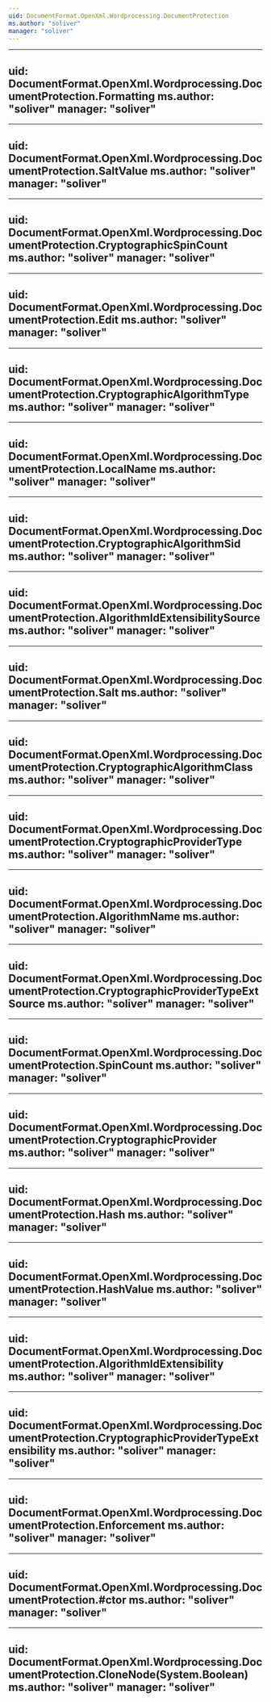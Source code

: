 ```yaml
---
uid: DocumentFormat.OpenXml.Wordprocessing.DocumentProtection
ms.author: "soliver"
manager: "soliver"
---
```


---
uid: DocumentFormat.OpenXml.Wordprocessing.DocumentProtection.Formatting
ms.author: "soliver"
manager: "soliver"
---

---
uid: DocumentFormat.OpenXml.Wordprocessing.DocumentProtection.SaltValue
ms.author: "soliver"
manager: "soliver"
---

---
uid: DocumentFormat.OpenXml.Wordprocessing.DocumentProtection.CryptographicSpinCount
ms.author: "soliver"
manager: "soliver"
---

---
uid: DocumentFormat.OpenXml.Wordprocessing.DocumentProtection.Edit
ms.author: "soliver"
manager: "soliver"
---

---
uid: DocumentFormat.OpenXml.Wordprocessing.DocumentProtection.CryptographicAlgorithmType
ms.author: "soliver"
manager: "soliver"
---

---
uid: DocumentFormat.OpenXml.Wordprocessing.DocumentProtection.LocalName
ms.author: "soliver"
manager: "soliver"
---

---
uid: DocumentFormat.OpenXml.Wordprocessing.DocumentProtection.CryptographicAlgorithmSid
ms.author: "soliver"
manager: "soliver"
---

---
uid: DocumentFormat.OpenXml.Wordprocessing.DocumentProtection.AlgorithmIdExtensibilitySource
ms.author: "soliver"
manager: "soliver"
---

---
uid: DocumentFormat.OpenXml.Wordprocessing.DocumentProtection.Salt
ms.author: "soliver"
manager: "soliver"
---

---
uid: DocumentFormat.OpenXml.Wordprocessing.DocumentProtection.CryptographicAlgorithmClass
ms.author: "soliver"
manager: "soliver"
---

---
uid: DocumentFormat.OpenXml.Wordprocessing.DocumentProtection.CryptographicProviderType
ms.author: "soliver"
manager: "soliver"
---

---
uid: DocumentFormat.OpenXml.Wordprocessing.DocumentProtection.AlgorithmName
ms.author: "soliver"
manager: "soliver"
---

---
uid: DocumentFormat.OpenXml.Wordprocessing.DocumentProtection.CryptographicProviderTypeExtSource
ms.author: "soliver"
manager: "soliver"
---

---
uid: DocumentFormat.OpenXml.Wordprocessing.DocumentProtection.SpinCount
ms.author: "soliver"
manager: "soliver"
---

---
uid: DocumentFormat.OpenXml.Wordprocessing.DocumentProtection.CryptographicProvider
ms.author: "soliver"
manager: "soliver"
---

---
uid: DocumentFormat.OpenXml.Wordprocessing.DocumentProtection.Hash
ms.author: "soliver"
manager: "soliver"
---

---
uid: DocumentFormat.OpenXml.Wordprocessing.DocumentProtection.HashValue
ms.author: "soliver"
manager: "soliver"
---

---
uid: DocumentFormat.OpenXml.Wordprocessing.DocumentProtection.AlgorithmIdExtensibility
ms.author: "soliver"
manager: "soliver"
---

---
uid: DocumentFormat.OpenXml.Wordprocessing.DocumentProtection.CryptographicProviderTypeExtensibility
ms.author: "soliver"
manager: "soliver"
---

---
uid: DocumentFormat.OpenXml.Wordprocessing.DocumentProtection.Enforcement
ms.author: "soliver"
manager: "soliver"
---

---
uid: DocumentFormat.OpenXml.Wordprocessing.DocumentProtection.#ctor
ms.author: "soliver"
manager: "soliver"
---

---
uid: DocumentFormat.OpenXml.Wordprocessing.DocumentProtection.CloneNode(System.Boolean)
ms.author: "soliver"
manager: "soliver"
---
